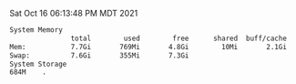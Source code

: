 Sat Oct 16 06:13:48 PM MDT 2021
```bash
System Memory
               total        used        free      shared  buff/cache   available
Mem:           7.7Gi       769Mi       4.8Gi        10Mi       2.1Gi       6.6Gi
Swap:          7.6Gi       355Mi       7.3Gi
System Storage
684M	.
```
